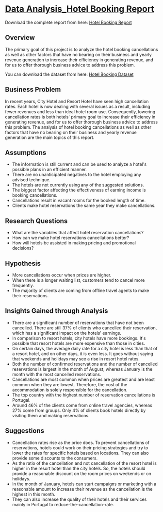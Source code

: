 # [Data Analysis_Hotel Booking Report](https://docs.google.com/document/d/1xLeQ5eCE74ZPyDs4j8G-ASx9QPbYV5TL/edit?usp=sharing&ouid=115970559951748233059&rtpof=true&sd=true)

Download the complete report from here:
             [Hotel Booking Report](https://docs.google.com/document/d/1xLeQ5eCE74ZPyDs4j8G-ASx9QPbYV5TL/edit)
             
## Overview

The primary goal of this project is to analyze the hotel booking cancellations as well as other factors that have no bearing on their business and yearly revenue generation to increase their efficiency in generating revenue, and for us to offer thorough business advice to address this problem.                                                                                         

You can download the dataset from here:
            [Hotel Booking Dataset](https://www.kaggle.com/datasets/mojtaba142/hotel-booking?select=hotel_booking.csv)



## Business Problem

In recent years, City Hotel and Resort Hotel have seen high cancellation rates. Each hotel is now dealing with several issues as a result, including fewer revenues and less than ideal hotel room use. Consequently, lowering cancellation rates is both hotels' primary goal to increase their efficiency in generating revenue, and for us to offer thorough business advice to address this problem. The analysis of hotel booking cancellations as well as other factors that have no bearing on their business and yearly revenue generation are the main topics of this report.

## Assumptions

- The information is still current and can be used to analyze a hotel's possible plans in an efficient manner.
- There are no unanticipated negatives to the hotel employing any advised technique.
- The hotels are not currently using any of the suggested solutions.
- The biggest factor affecting the effectiveness of earning income is booking cancellations.
- Cancellations result in vacant rooms for the booked length of time.
- Clients make hotel reservations the same year they make cancellations.

## Research Questions

- What are the variables that affect hotel reservation cancellations?
-  How can we make hotel reservations cancellations better?
-   How will hotels be assisted in making pricing and promotional decisions?

## Hypothesis

- More cancellations occur when prices are higher.
- When there is a longer waiting list, customers tend to cancel more frequently. 
- The majority of clients are coming from offline travel agents to make their reservations.

## Insights Gained through Analysis

- There are a significant number of reservations that have not been cancelled. There are still 37% of clients who cancelled their reservation, which has a significant impact on the hotels' earnings.
- In comparison to resort hotels, city hotels have more bookings. It's possible that resort hotels are more expensive than those in cities.
- On certain days, the average daily rate for a city hotel is less than that of a resort hotel, and on other days, it is even less. It goes without saying that weekends and holidays may see a rise in resort hotel rates.
- Both the number of confirmed reservations and the number of cancelled reservations is largest in the month of August, whereas January is the month with the most cancelled reservations.
- Cancellations are most common when prices are greatest and are least common when they are lowest. Therefore, the cost of the accommodation is solely responsible for the cancellation.
- The top country with the highest number of reservation cancellations is Portugal.
- Around 46% of the clients come from online travel agencies, whereas 27% come from groups. Only 4% of clients book hotels directly by visiting them and making reservations.

## Suggestions
- Cancellation rates rise as the price does. To prevent cancellations of reservations, hotels could work on their pricing strategies and try to lower the rates for specific hotels based on locations. They can also provide some discounts to the consumers.
- As the ratio of the cancellation and not cancellation of the resort hotel is higher in the resort hotel than the city hotels. So, the hotels should provide a reasonable discount on the room prices on weekends or on holidays.
- In the month of January, hotels can start campaigns or marketing with a reasonable amount to increase their revenue as the cancellation is the highest in this month.
- They can also increase the quality of their hotels and their services mainly in Portugal to reduce-the-cancellation-rate.

